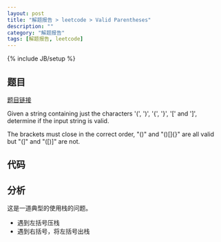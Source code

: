 ```yaml
---
layout: post
title: "解题报告 > leetcode > Valid Parentheses"
description: ""
category: "解题报告"
tags: [解题报告, leetcode]
---
```

{% include JB/setup %}

## 题目

[题目链接](https://oj.leetcode.com/problems/valid-parentheses/)

Given a string containing just the characters '(', ')', '{', '}', '[' and ']', determine if the input string is valid.

The brackets must close in the correct order, "()" and "()[]{}" are all valid but "(]" and "([)]" are not.

<!--more-->

## 代码

<script src="https://gist.github.com/squirrel20/c0e0af2ee87943362107.js"></script>

## 分析

这是一道典型的使用栈的问题。

* 遇到左括号压栈
* 遇到右括号，将左括号出栈
